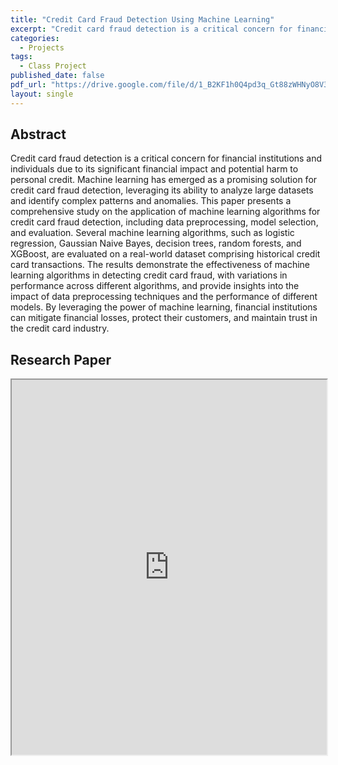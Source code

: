 ```yaml
---
title: "Credit Card Fraud Detection Using Machine Learning"
excerpt: "Credit card fraud detection is a critical concern for financial institutions. We benchmark machine learning methods as well as minority-sampling techniques. "
categories:
  - Projects
tags:
  - Class Project
published_date: false
pdf_url: "https://drive.google.com/file/d/1_B2KF1h0Q4pd3q_Gt88zWHNyO8V3P0wO/view?usp=sharing"
layout: single
---
```


## Abstract
Credit card fraud detection is a critical concern for financial institutions and individuals due to its significant financial impact and potential harm to personal credit. Machine learning has emerged as a promising solution for credit card fraud detection, leveraging its ability to analyze large datasets and identify complex patterns and anomalies. This paper presents a comprehensive study on the application of machine learning algorithms for credit card fraud detection, including data preprocessing, model selection, and evaluation. Several machine learning algorithms, such as logistic regression, Gaussian Naive Bayes, decision trees, random forests, and XGBoost, are evaluated on a real-world dataset comprising historical credit card transactions. The results demonstrate the effectiveness of machine learning algorithms in detecting credit card fraud, with variations in performance across different algorithms, and provide insights into the impact of data preprocessing techniques and the performance of different models. By leveraging the power of machine learning, financial institutions can mitigate financial losses, protect their customers, and maintain trust in the credit card industry.

## Research Paper
<iframe src="https://AHiray.github.io/files/portfolio_pdfs/ISYE6740_Report.pdf" width="100%" height="600px"></iframe>
